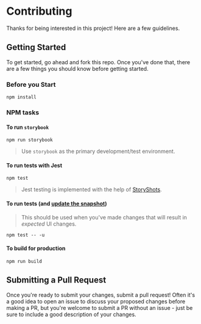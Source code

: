 # Contributing
Thanks for being interested in this project! Here are a few guidelines.

## Getting Started
To get started, go ahead and fork this repo. Once you've done that, there are a few things you should know before getting started.

### Before you Start
`npm install`

### NPM tasks

#### To run `storybook`
`npm run storybook`
> Use `storybook` as the primary development/test environment.


#### To run tests with Jest
`npm test`
> Jest testing is implemented with the help of [StoryShots](https://github.com/storybooks/storybook/tree/master/addons/storyshots).


#### To run tests (and [update the snapshot](https://facebook.github.io/jest/docs/en/snapshot-testing.html#updating-snapshots))
>This should be used when you've made changes that will result in _expected_ UI changes.

`npm test -- -u`

#### To build for production
`npm run build`

## Submitting a Pull Request
Once you're ready to submit your changes, submit a pull request! Often it's a good idea to open an issue to discuss your proposed changes before making a PR, but you're welcome to submit a PR without an issue - just be sure to include a good description of your changes.
